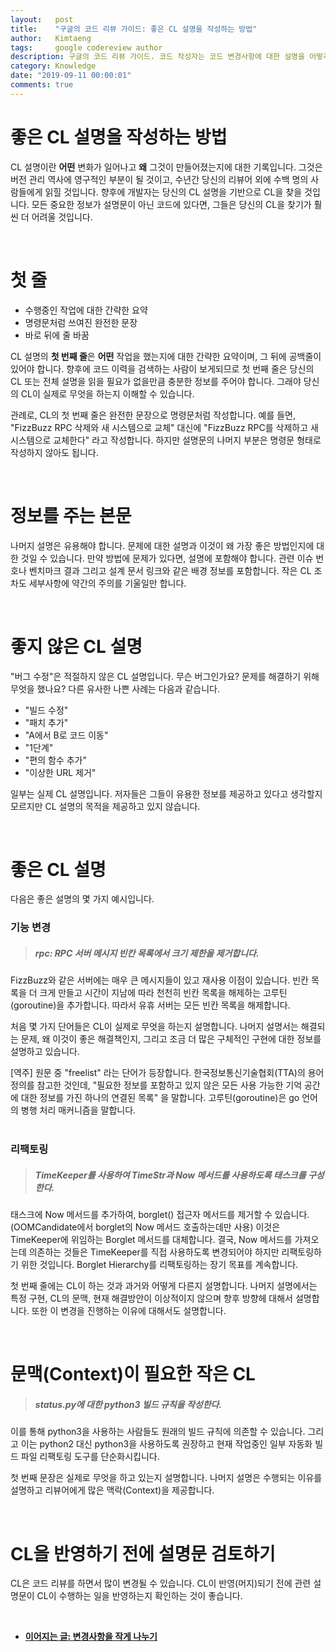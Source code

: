 ```yaml
---
layout:   post
title:    "구글의 코드 리뷰 가이드: 좋은 CL 설명을 작성하는 방법"
author:   Kimtaeng
tags: 	  google codereview author
description: 구글의 코드 리뷰 가이드. 코드 작성자는 코드 변경사항에 대한 설명을 어떻게 써야할까?
category: Knowledge
date: "2019-09-11 00:00:01"
comments: true
---
```


# 좋은 CL 설명을 작성하는 방법

CL 설명이란 **어떤** 변화가 일어나고 **왜** 그것이 만들어졌는지에 대한 기록입니다. 그것은 버전 관리 역사에 영구적인 부분이
될 것이고, 수년간 당신의 리뷰어 외에 수백 명의 사람들에게 읽힐 것입니다. 향후에 개발자는 당신의 CL 설명을 기반으로 
CL을 찾을 것입니다. 모든 중요한 정보가 설명문이 아닌 코드에 있다면, 그들은 당신의 CL을 찾기가 훨씬 더 어려울 것입니다.

<br/>

# 첫 줄

- 수행중인 작업에 대한 간략한 요약
- 명령문처럼 쓰여진 완전한 문장
- 바로 뒤에 줄 바꿈

CL 설명의 **첫 번째 줄**은 **어떤** 작업을 했는지에 대한 간략한 요약이며, 그 뒤에 공백줄이 있어야 합니다.
향후에 코드 이력을 검색하는 사람이 보게되므로 첫 번째 줄은 당신의 CL 또는 전체 설명을 읽을 필요가 없을만큼
충분한 정보를 주어야 합니다. 그래야 당신의 CL이 실제로 무엇을 하는지 이해할 수 있습니다.

관례로, CL의 첫 번째 줄은 완전한 문장으로 명령문처럼 작성합니다. 예를 들면, "FizzBuzz RPC 삭제와 새 시스템으로 교체" 대신에
"FizzBuzz RPC를 삭제하고 새 시스템으로 교체한다" 라고 작성합니다. 하지만 설명문의 나머지 부분은 명령문 형태로
작성하지 않아도 됩니다.

<br/>

# 정보를 주는 본문

나머지 설명은 유용해야 합니다. 문제에 대한 설명과 이것이 왜 가장 좋은 방법인지에 대한 것일 수 있습니다. 만약 방법에 문제가
있다면, 설명에 포함해야 합니다. 관련 이슈 번호나 벤치마크 결과 그리고 설계 문서 링크와 같은 배경 정보를 포함합니다.
작은 CL 조차도 세부사항에 약간의 주의를 기울일만 합니다.

<br/>

# 좋지 않은 CL 설명

"버그 수정"은 적절하지 않은 CL 설명입니다. 무슨 버그인가요? 문제를 해결하기 위해 무엇을 했나요? 다른 유사한 나쁜 사례는
다음과 같습니다.

- "빌드 수정"
- "패치 추가"
- "A에서 B로 코드 이동"
- "1단계"
- "편의 함수 추가"
- "이상한 URL 제거"

일부는 실제 CL 설명입니다. 저자들은 그들이 유용한 정보를 제공하고 있다고 생각할지 모르지만 CL 설명의 목적을 제공하고
있지 않습니다.

<br/>

# 좋은 CL 설명

다음은 좋은 설명의 몇 가지 예시입니다.

### 기능 변경

> ##### rpc: RPC 서버 메시지 빈칸 목록에서 크기 제한을 제거합니다.<br/>
FizzBuzz와 같은 서버에는 매우 큰 메시지들이 있고 재사용 이점이 있습니다.
빈칸 목록을 더 크게 만들고 시간이 지남에 따라 천천히 빈칸 목록을 해제하는 고루틴(goroutine)을 추가합니다.
따라서 유휴 서버는 모든 빈칸 목록을 해제합니다.

처음 몇 가지 단어들은 CL이 실제로 무엇을 하는지 설명합니다. 나머지 설명서는 해결되는 문제, 왜 이것이 좋은 해결책인지,
그리고 조금 더 많은 구체적인 구현에 대한 정보를 설명하고 있습니다.

<div class="post_comments">[역주] 원문 중 "freelist" 라는 단어가 등장합니다. 한국정보통신기술협회(TTA)의 용어 정의를 참고한 것인데,
"필요한 정보를 포함하고 있지 않은 모든 사용 가능한 기억 공간에 대한 정보를 가진 하나의 연결된 목록" 을 말합니다.
고루틴(goroutine)은 go 언어의 병행 처리 매커니즘을 말합니다.
</div> 

<br/>

### 리팩토링

> ##### TimeKeeper를 사용하여 TimeStr과 Now 메서드를 사용하도록 태스크를 구성한다.<br/>
태스크에 Now 메서드를 추가하여, borglet() 접근자 메서드를 제거할 수 있습니다.
(OOMCandidate에서 borglet의 Now 메서드 호출하는데만 사용)
이것은 TimeKeeper에 위임하는 Borglet 메서드를 대체합니다.
결국, Now 메서드를 가져오는데 의존하는 것들은 TimeKeeper를 직접 사용하도록 변경되어야 하지만
리팩토링하기 위한 것입니다. Borglet Hierarchy를 리팩토링하는 장기 목표를 계속합니다.

첫 번째 줄에는 CL이 하는 것과 과거와 어떻게 다른지 설명합니다.
나머지 설명에서는 특정 구현, CL의 문맥, 현재 해결방안이 이상적이지 않으며 향후 방향헤 대해서 설명합니다.
또한 이 변경을 진행하는 이유에 대해서도 설명합니다.

<br/>

# 문맥(Context)이 필요한 작은 CL 

> ##### status.py에 대한 python3 빌드 규칙을 작성한다.<br/>
이를 통해 python3을 사용하는 사람들도 원래의 빌드 규칙에 의존할 수 있습니다.
그리고 이는 python2 대신 python3을 사용하도록 권장하고 현재 작업중인 일부 자동화 빌드 파일 리팩토링 도구를 단순화시킵니다.

첫 번째 문장은 실제로 무엇을 하고 있는지 설명합니다.
나머지 설명은 수행되는 이유를 설명하고 리뷰어에게 많은 맥락(Context)을 제공합니다. 

<br/>

# CL을 반영하기 전에 설명문 검토하기

CL은 코드 리뷰를 하면서 많이 변경될 수 있습니다. CL이 반영(머지)되기 전에 관련 설명문이 CL이 수행하는 일을 반영하는지
확인하는 것이 좋습니다.

<br/>

- <a href="/post/small-cls" target="_blank">**이어지는 글: 변경사항을 작게 나누기**</a>